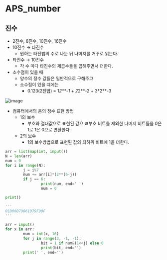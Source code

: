 # APS_number

## 진수

- 2진수, 8진수, 10진수, 16진수
- 10진수 → 타진수
    - 원하는 타진법의 수로 나눈 뒤 나머지를 거꾸로 읽는다.
- 타진수 → 10진수
    - 각 수 마다 타진수의 제곱수들을 곱해주면서 더한다.
- 소수점이 있을 때
    - 양수의 정수 값들은 일반적으로 구해주고
    - 소수점이 있을 떄에는
        - 0.123(2진법)  = 1*2**-1 + 2*2**-2 + 3*2**-3

![image](https://s3.us-west-2.amazonaws.com/secure.notion-static.com/7c3bc13c-cd59-44dc-88ba-4134bbedd58e/Untitled.png?X-Amz-Algorithm=AWS4-HMAC-SHA256&X-Amz-Content-Sha256=UNSIGNED-PAYLOAD&X-Amz-Credential=AKIAT73L2G45EIPT3X45%2F20230302%2Fus-west-2%2Fs3%2Faws4_request&X-Amz-Date=20230302T235020Z&X-Amz-Expires=86400&X-Amz-Signature=25c8b5cacd1917c0b71e0e8b31eb1f2898ec83db87bf57ca31d9cb361dadf373&X-Amz-SignedHeaders=host&response-content-disposition=filename%3D%22Untitled.png%22&x-id=GetObject)

- 컴퓨터에서의 음의 정수 표현 방법
    - 1의 보수
        - 부호와 절대값으로 표현된 값으 ㄹ부호 비트를 제외한 나머지 비트들을 0은 1로 1은 0으로 변환한다.
    - 2의 보수
        - 1의 보수방법으로 표현된 값의 최하위 비트에 1을 더한다.

```python
arr = list(map(int, input())
N = len(arr)
num = 0
for i in range(N):
		j = i%7
		num += arr[i]*(2**(6-j))
		if j == 6:
				print(num, end=' ')
				num = 0

print()

```

```python
'''
01D06079861D79F99F
'''

arr = input()
for x in arr:
		num = int(x, 16)
		for j in range(3, -1, -1):
				bit = 1 if num&(1<<j) else 0
				print(bit, end='')
		print(' ', end='')
```
